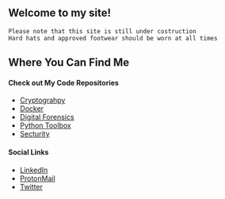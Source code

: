 ## Welcome to my site!

```
Please note that this site is still under costruction
Hard hats and approved footwear should be worn at all times
```

## Where You Can Find Me

#### Check out My Code Repositories

- [Cryptograhpy](https://github.com/TheUhrMacher/cryptography)
- [Docker](https://github.com/TheUhrMacher/docker)
- [Digital Forensics](https://github.com/TheUhrMacher/forensics)
- [Python Toolbox](https://github.com/TheUhrMacher/python_toolbox)
- [Secturity](https://github.com/TheUhrMacher/security)

#### Social Links

- [LinkedIn](https://ca.linkedin.com/in/austin-jansz)
- [ProtonMail](mailto:austinjansz@protonmail.com)
- [Twitter](https://twitter.com/mr_jansz)